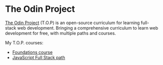 # The Odin Project

[The Odin Project](https://www.theodinproject.com/) (T.O.P) is an open-source curriculum for learning full-stack web development. Bringing a comprehensive curriculum to learn web development for free, with multiple paths and courses.

My T.O.P. courses:
- [Foundations course](https://github.com/cesarbrancalhao/OdinProject/blob/main/Foundations%20course/README.md)
- [JavaScript Full Stack path](https://github.com/cesarbrancalhao/OdinProject/blob/main/Fullstack%20JavaScript%20course/README.md)
